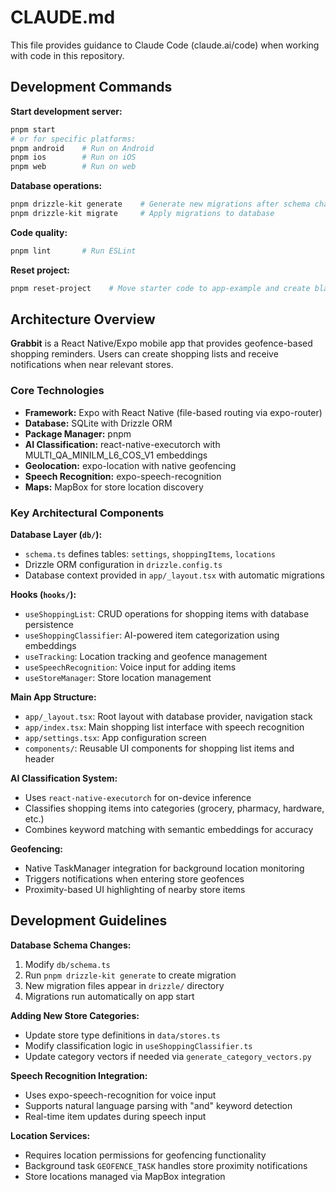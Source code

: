 # CLAUDE.md

This file provides guidance to Claude Code (claude.ai/code) when working with code in this repository.

## Development Commands

**Start development server:**
```bash
pnpm start
# or for specific platforms:
pnpm android    # Run on Android
pnpm ios        # Run on iOS  
pnpm web        # Run on web
```

**Database operations:**
```bash
pnpm drizzle-kit generate    # Generate new migrations after schema changes
pnpm drizzle-kit migrate     # Apply migrations to database
```

**Code quality:**
```bash
pnpm lint       # Run ESLint
```

**Reset project:**
```bash
pnpm reset-project    # Move starter code to app-example and create blank app directory
```

## Architecture Overview

**Grabbit** is a React Native/Expo mobile app that provides geofence-based shopping reminders. Users can create shopping lists and receive notifications when near relevant stores.

### Core Technologies
- **Framework:** Expo with React Native (file-based routing via expo-router)
- **Database:** SQLite with Drizzle ORM
- **Package Manager:** pnpm
- **AI Classification:** react-native-executorch with MULTI_QA_MINILM_L6_COS_V1 embeddings
- **Geolocation:** expo-location with native geofencing
- **Speech Recognition:** expo-speech-recognition
- **Maps:** MapBox for store location discovery

### Key Architectural Components

**Database Layer (`db/`):**
- `schema.ts` defines tables: `settings`, `shoppingItems`, `locations`
- Drizzle ORM configuration in `drizzle.config.ts`
- Database context provided in `app/_layout.tsx` with automatic migrations

**Hooks (`hooks/`):**
- `useShoppingList`: CRUD operations for shopping items with database persistence
- `useShoppingClassifier`: AI-powered item categorization using embeddings
- `useTracking`: Location tracking and geofence management
- `useSpeechRecognition`: Voice input for adding items
- `useStoreManager`: Store location management

**Main App Structure:**
- `app/_layout.tsx`: Root layout with database provider, navigation stack
- `app/index.tsx`: Main shopping list interface with speech recognition
- `app/settings.tsx`: App configuration screen
- `components/`: Reusable UI components for shopping list items and header

**AI Classification System:**
- Uses `react-native-executorch` for on-device inference
- Classifies shopping items into categories (grocery, pharmacy, hardware, etc.)
- Combines keyword matching with semantic embeddings for accuracy

**Geofencing:**
- Native TaskManager integration for background location monitoring
- Triggers notifications when entering store geofences
- Proximity-based UI highlighting of nearby store items

## Development Guidelines

**Database Schema Changes:**
1. Modify `db/schema.ts`
2. Run `pnpm drizzle-kit generate` to create migration
3. New migration files appear in `drizzle/` directory
4. Migrations run automatically on app start

**Adding New Store Categories:**
- Update store type definitions in `data/stores.ts`
- Modify classification logic in `useShoppingClassifier.ts`
- Update category vectors if needed via `generate_category_vectors.py`

**Speech Recognition Integration:**
- Uses expo-speech-recognition for voice input
- Supports natural language parsing with "and" keyword detection
- Real-time item updates during speech input

**Location Services:**
- Requires location permissions for geofencing functionality
- Background task `GEOFENCE_TASK` handles store proximity notifications
- Store locations managed via MapBox integration